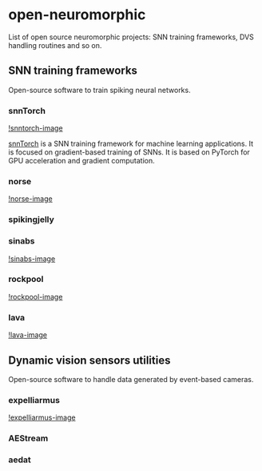 # open-neuromorphic

List of open source neuromorphic projects: SNN training frameworks, DVS handling routines and so on.

## SNN training frameworks

Open-source software to train spiking neural networks.

### snnTorch

[!snntorch-image](images/snntorch.png)

[snnTorch](https://github.com/jeshraghian/snntorch) is a SNN training framework for machine learning applications. It is focused on gradient-based training of SNNs. 
It is based on PyTorch for GPU acceleration and gradient computation. 

### norse

[!norse-image](images/norse.png)

### spikingjelly 

### sinabs

[!sinabs-image](images/sinabs.png)

### rockpool

[!rockpool-image](images/rockpool.png)

### lava

[!lava-image](images/lava.png)

## Dynamic vision sensors utilities

Open-source software to handle data generated by event-based cameras.

### expelliarmus 

[!expelliarmus-image](images/expelliarmus.png)

### AEStream 

### aedat

